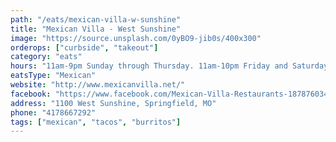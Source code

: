 ```yaml
---
path: "/eats/mexican-villa-w-sunshine"
title: "Mexican Villa - West Sunshine"
image: "https://source.unsplash.com/0yBO9-jib0s/400x300"
orderops: ["curbside", "takeout"]
category: "eats"
hours: "11am-9pm Sunday through Thursday. 11am-10pm Friday and Saturday"
eatsType: "Mexican"
website: "http://www.mexicanvilla.net/"
facebook: "https://www.facebook.com/Mexican-Villa-Restaurants-187876034583427"
address: "1100 West Sunshine, Springfield, MO"
phone: "4178667292"
tags: ["mexican", "tacos", "burritos"]
---
```

